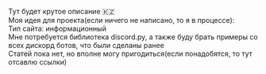 Тут будет крутое описание 🇰🇿 <br>
Моя идея для проекта(если ничего не написано, то я в процессе): <br>
Тип сайта: информационный <br>
Мне потребуется библиотека discord.py, а также буду брать примеры со всех дискорд ботов, что были сделаны ранее <br>
Статей пока нет, но вполне могу пригодиться(если понадобятся, то тут отсавлю ссылки)

